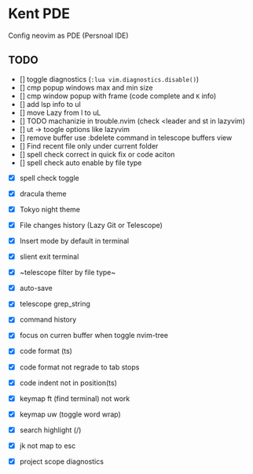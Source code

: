 # Kent PDE

Config neovim as PDE (Persnoal IDE)

## TODO

- [] toggle diagnostics (`:lua vim.diagnostics.disable()`)
- [] cmp popup windows max and min size
- [] cmp window popup with frame (code complete and `K` info)
- [] add lsp info to <leader> ul
- [] move Lazy from <leader>l to <leader>uL
- [] TODO machanizie in trouble.nvim (check <leader <x> and <leader>st in lazyvim)
- [] ut -> toogle options like lazyvim
- [] remove buffer use :bdelete command in telescope buffers view
- [] Find recent file only under current folder
- [] spell check correct in quick fix or code aciton
- [] spell check auto enable by file type
- [x] spell check toggle 
- [x] dracula theme
- [x] Tokyo night theme 
- [x] File changes history (Lazy Git or Telescope)
- [x] Insert mode by default in terminal
- [x] slient exit terminal
- [x] ~telescope filter by file type~
- [x] auto-save
- [x] telescope grep_string
- [x] command history
- [x] focus on curren buffer when toggle nvim-tree
- [x] code format (ts)
- [x] code format not regrade to tab stops
- [x] code indent not in position(ts)
- [x] keymap ft (find terminal) not work
- [x] keymap uw (toggle word wrap)
- [x] search highlight (/)
- [x] jk not map to esc
- [x] project scope diagnostics




